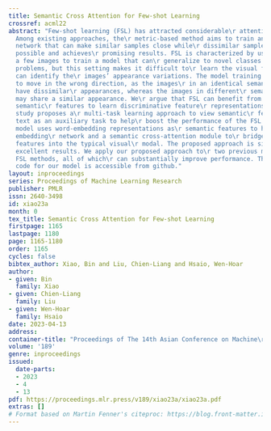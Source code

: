 ```yaml
---
title: Semantic Cross Attention for Few-shot Learning
crossref: acml22
abstract: "Few-shot learning (FSL) has attracted considerable\r attention recently.
  Among existing approaches, the\r metric-based method aims to train an embedding\r
  network that can make similar samples close while\r dissimilar samples as far as
  possible and achieves\r promising results. FSL is characterized by using\r only
  a few images to train a model that can\r generalize to novel classes in image classification\r
  problems, but this setting makes it difficult to\r learn the visual features that
  can identify the\r images’ appearance variations. The model training is\r likely
  to move in the wrong direction, as the images\r in an identical semantic class may
  have dissimilar\r appearances, whereas the images in different\r semantic classes
  may share a similar appearance. We\r argue that FSL can benefit from additional
  semantic\r features to learn discriminative feature\r representations. Thus, this
  study proposes a\r multi-task learning approach to view semantic\r features of label
  text as an auxiliary task to help\r boost the performance of the FSL task. Our proposed\r
  model uses word-embedding representations as\r semantic features to help train the
  embedding\r network and a semantic cross-attention module to\r bridge the semantic
  features into the typical visual\r modal. The proposed approach is simple, but produces\r
  excellent results. We apply our proposed approach to\r two previous metric-based
  FSL methods, all of which\r can substantially improve performance. The source\r
  code for our model is accessible from github."
layout: inproceedings
series: Proceedings of Machine Learning Research
publisher: PMLR
issn: 2640-3498
id: xiao23a
month: 0
tex_title: Semantic Cross Attention for Few-shot Learning
firstpage: 1165
lastpage: 1180
page: 1165-1180
order: 1165
cycles: false
bibtex_author: Xiao, Bin and Liu, Chien-Liang and Hsaio, Wen-Hoar
author:
- given: Bin
  family: Xiao
- given: Chien-Liang
  family: Liu
- given: Wen-Hoar
  family: Hsaio
date: 2023-04-13
address:
container-title: "Proceedings of The 14th Asian Conference on Machine\r Learning"
volume: '189'
genre: inproceedings
issued:
  date-parts:
  - 2023
  - 4
  - 13
pdf: https://proceedings.mlr.press/v189/xiao23a/xiao23a.pdf
extras: []
# Format based on Martin Fenner's citeproc: https://blog.front-matter.io/posts/citeproc-yaml-for-bibliographies/
---
```

